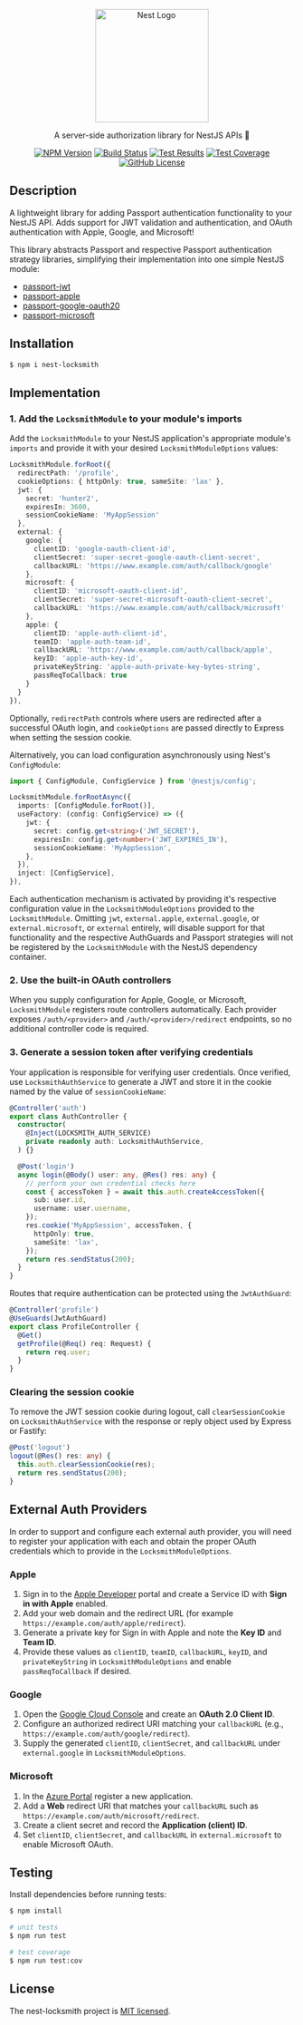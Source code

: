<p align="center">
  <a href="http://nestjs.com/" target="blank"><img src="https://nestjs.com/img/logo-small.svg" width="200" alt="Nest Logo" /></a>
</p>

<p align="center">A server-side authorization library for NestJS APIs 🔐</p>
<p align="center">
  <a href="https://www.npmjs.com/package/nest-locksmith" target="_blank"><img alt="NPM Version" src="https://img.shields.io/npm/v/nest-locksmith?logo=npm&logoColor=white"></a>
  <a href="https://github.com/rbonestell/nest-locksmith/actions/workflows/build.yml?query=branch%3Amain" target="_blank"><img alt="Build Status" src="https://img.shields.io/github/actions/workflow/status/rbonestell/nest-locksmith/build.yml?logo=typescript&logoColor=white"></a>
  <a href="https://github.com/rbonestell/nest-locksmith/actions/workflows/test.yml?query=branch%3Amain" target="_blank"><img alt="Test Results" src="https://img.shields.io/github/actions/workflow/status/rbonestell/nest-locksmith/test.yml?branch=main&logo=jest&logoColor=white&label=tests"></a>
  <a href="https://app.codecov.io/gh/rbonestell/nest-locksmith/tree/main/lib" target="_blank"><img alt="Test Coverage" src="https://img.shields.io/codecov/c/github/rbonestell/nest-locksmith?logo=codecov&logoColor=white"></a>
  <a href="https://github.com/rbonestell/nest-locksmith/blob/main/LICENSE" target="_blank"><img alt="GitHub License" src="https://img.shields.io/github/license/rbonestell/nest-locksmith?color=71C347"></a>
</p>

## Description

A lightweight library for adding Passport authentication functionality to your NestJS API. Adds support for JWT validation and authentication, and OAuth authentication with Apple, Google, and Microsoft!

This library abstracts Passport and respective Passport authentication strategy libraries, simplifying their implementation into one simple NestJS module:

- [passport-jwt](https://www.passportjs.org/packages/passport-jwt/)
- [passport-apple](https://www.passportjs.org/packages/passport-apple/)
- [passport-google-oauth20](https://www.passportjs.org/packages/passport-google-oauth20/)
- [passport-microsoft](https://www.passportjs.org/packages/passport-microsoft/)

## Installation

```bash
$ npm i nest-locksmith
```

## Implementation

### 1. Add the `LocksmithModule` to your module's imports

Add the `LocksmithModule` to your NestJS application's appropriate module's `imports` and provide it with your desired `LocksmithModuleOptions` values:

```typescript
LocksmithModule.forRoot({
  redirectPath: '/profile',
  cookieOptions: { httpOnly: true, sameSite: 'lax' },
  jwt: {
    secret: 'hunter2',
    expiresIn: 3600,
    sessionCookieName: 'MyAppSession'
  },
  external: {
    google: {
      clientID: 'google-oauth-client-id',
      clientSecret: 'super-secret-google-oauth-client-secret',
      callbackURL: 'https://www.example.com/auth/callback/google'
    },
    microsoft: {
      clientID: 'microsoft-oauth-client-id',
      clientSecret: 'super-secret-microsoft-oauth-client-secret',
      callbackURL: 'https://www.example.com/auth/callback/microsoft'
    },
    apple: {
      clientID: 'apple-auth-client-id',
      teamID: 'apple-auth-team-id',
      callbackURL: 'https://www.example.com/auth/callback/apple',
      keyID: 'apple-auth-key-id',
      privateKeyString: 'apple-auth-private-key-bytes-string',
      passReqToCallback: true
    }
  }
}),
```

Optionally, `redirectPath` controls where users are redirected after a successful
OAuth login, and `cookieOptions` are passed directly to Express when
setting the session cookie.

Alternatively, you can load configuration asynchronously using Nest's
`ConfigModule`:

```typescript
import { ConfigModule, ConfigService } from '@nestjs/config';

LocksmithModule.forRootAsync({
  imports: [ConfigModule.forRoot()],
  useFactory: (config: ConfigService) => ({
    jwt: {
      secret: config.get<string>('JWT_SECRET'),
      expiresIn: config.get<number>('JWT_EXPIRES_IN'),
      sessionCookieName: 'MyAppSession',
    },
  }),
  inject: [ConfigService],
}),
```

Each authentication mechanism is activated by providing it's respective configuration value in the `LocksmithModuleOptions` provided to the `LocksmithModule`. Omitting `jwt`, `external.apple`, `external.google`, or `external.microsoft`, or `external` entirely, will disable support for that functionality and the respective AuthGuards and Passport strategies will not be registered by the `LocksmithModule` with the NestJS dependency container.

### 2. Use the built-in OAuth controllers

When you supply configuration for Apple, Google, or Microsoft, `LocksmithModule` registers route controllers automatically. Each provider exposes `/auth/<provider>` and `/auth/<provider>/redirect` endpoints, so no additional controller code is required.

### 3. Generate a session token after verifying credentials

Your application is responsible for verifying user credentials. Once verified, use `LocksmithAuthService` to generate a JWT and store it in the cookie named by the value of `sessionCookieName`:

```typescript
@Controller('auth')
export class AuthController {
  constructor(
    @Inject(LOCKSMITH_AUTH_SERVICE)
    private readonly auth: LocksmithAuthService,
  ) {}

  @Post('login')
  async login(@Body() user: any, @Res() res: any) {
    // perform your own credential checks here
    const { accessToken } = await this.auth.createAccessToken({
      sub: user.id,
      username: user.username,
    });
    res.cookie('MyAppSession', accessToken, {
      httpOnly: true,
      sameSite: 'lax',
    });
    return res.sendStatus(200);
  }
}
```

Routes that require authentication can be protected using the `JwtAuthGuard`:

```typescript
@Controller('profile')
@UseGuards(JwtAuthGuard)
export class ProfileController {
  @Get()
  getProfile(@Req() req: Request) {
    return req.user;
  }
}
```
### Clearing the session cookie

To remove the JWT session cookie during logout, call `clearSessionCookie` on
`LocksmithAuthService` with the response or reply object used by Express or
Fastify:

```typescript
@Post('logout')
logout(@Res() res: any) {
  this.auth.clearSessionCookie(res);
  return res.sendStatus(200);
}
```

## External Auth Providers

In order to support and configure each external auth provider, you will need to register your application with each and obtain the proper OAuth credentials which to provide in the `LocksmithModuleOptions`.

### Apple

1. Sign in to the [Apple Developer](https://developer.apple.com/account/) portal and create a Service ID with **Sign in with Apple** enabled.
2. Add your web domain and the redirect URL (for example `https://example.com/auth/apple/redirect`).
3. Generate a private key for Sign in with Apple and note the **Key ID** and **Team ID**.
4. Provide these values as `clientID`, `teamID`, `callbackURL`, `keyID`, and `privateKeyString` in `LocksmithModuleOptions` and enable `passReqToCallback` if desired.

### Google

1. Open the [Google Cloud Console](https://console.cloud.google.com/apis/credentials) and create an **OAuth 2.0 Client ID**.
2. Configure an authorized redirect URI matching your `callbackURL` (e.g., `https://example.com/auth/google/redirect`).
3. Supply the generated `clientID`, `clientSecret`, and `callbackURL` under `external.google` in `LocksmithModuleOptions`.

### Microsoft

1. In the [Azure Portal](https://portal.azure.com/) register a new application.
2. Add a **Web** redirect URI that matches your `callbackURL` such as `https://example.com/auth/microsoft/redirect`.
3. Create a client secret and record the **Application (client) ID**.
4. Set `clientID`, `clientSecret`, and `callbackURL` in `external.microsoft` to enable Microsoft OAuth.

## Testing

Install dependencies before running tests:

```bash
$ npm install

# unit tests
$ npm run test

# test coverage
$ npm run test:cov
```

## License

The nest-locksmith project is [MIT licensed](LICENSE).
